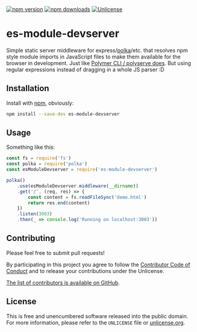 [![npm version](https://img.shields.io/npm/v/es-module-devserver.svg?style=flat)](https://www.npmjs.org/package/es-module-devserver)
[![npm downloads](https://img.shields.io/npm/dm/es-module-devserver.svg?style=flat)](https://www.npmjs.org/package/es-module-devserver)
[![Unlicense](https://img.shields.io/badge/un-license-green.svg?style=flat)](https://unlicense.org)

# es-module-devserver

Simple static server middleware for express/[polka]/etc. that resolves npm style module imports in JavaScript files to make them available for the browser in development.
Just like [Polymer CLI / polyserve does](https://github.com/Polymer/tools/blob/e731b880a0d94a551f5781111f2f9c81cb64c642/packages/build/src/babel-plugin-bare-specifiers.ts).
But using regular expressions instead of dragging in a whole JS parser :D

[polka]: https://github.com/lukeed/polka

## Installation

Install with [npm], obviously:

```bash
npm install --save-dev es-module-devserver
```

[npm]: https://www.npmjs.com

## Usage

Something like this:

```javascript
const fs = require('fs')
const polka = require('polka')
const esModuleDevserver = require('es-module-devserver')

polka()
	.use(esModuleDevserver.middleware(__dirname))
	.get('/', (req, res) => {
		const content = fs.readFileSync('demo.html')
		return res.end(content)
	})
	.listen(3003)
	.then(_ => console.log('Running on localhost:3003'))
```

## Contributing

Please feel free to submit pull requests!

By participating in this project you agree to follow the [Contributor Code of Conduct](https://contributor-covenant.org/version/1/4/) and to release your contributions under the Unlicense.

[The list of contributors is available on GitHub](https://github.com/myfreeweb/es-module-devserver/graphs/contributors).

## License

This is free and unencumbered software released into the public domain.  
For more information, please refer to the `UNLICENSE` file or [unlicense.org](https://unlicense.org).
